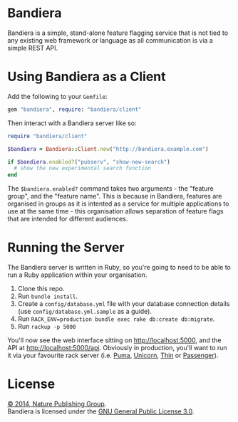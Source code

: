 # Bandiera

Bandiera is a simple, stand-alone feature flagging service that is not tied to any existing web framework or language as all communication is via a simple REST API.

# Using Bandiera as a Client

Add the following to your `Gemfile`:

```ruby
gem "bandiera", require: "bandiera/client"
```

Then interact with a Bandiera server like so:

```ruby
require "bandiera/client"

$bandiera = Bandiera::Client.new("http://bandiera.example.com")

if $bandiera.enabled?("pubserv", "show-new-search")
  # show the new experimental search function
end
```

The `$bandiera.enabled?` command takes two arguments - the "feature group", and the "feature name".  This is because in Bandiera, features are organised in groups as it is intented as a service for multiple applications to use at the same time - this organisation allows separation of feature flags that are intended for different audiences.

# Running the Server

The Bandiera server is written in Ruby, so you're going to need to be able to run a Ruby application within your organisation.

1. Clone this repo.
2. Run `bundle install`.
3. Create a `config/database.yml` file with your database connection details (use `config/database.yml.sample` as a guide).
4. Run `RACK_ENV=production bundle exec rake db:create db:migrate`.
5. Run `rackup -p 5000`

You'll now see the web interface sitting on [http://localhost:5000](http://localhost:5000), and the API at [http://localhost:5000/api](http://localhost:5000/api).  Obviously in production, you'll want to run it via your favourite rack server (i.e. [Puma][puma], [Unicorn][unicorn], [Thin][thin] or [Passenger][passenger]).

# License

[&copy; 2014, Nature Publishing Group](LICENSE.txt).  
Bandiera is licensed under the [GNU General Public License 3.0][gpl].

[gpl]: http://www.gnu.org/licenses/gpl-3.0.html
[puma]: http://puma.io
[unicorn]: http://unicorn.bogomips.org
[thin]: http://code.macournoyer.com/thin/
[passenger]: https://www.phusionpassenger.com/
